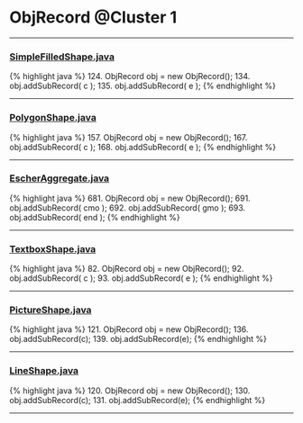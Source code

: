 # ObjRecord @Cluster 1

***

### [SimpleFilledShape.java](https://searchcode.com/codesearch/view/15642355/)
{% highlight java %}
124. ObjRecord obj = new ObjRecord();
134. obj.addSubRecord( c );
135. obj.addSubRecord( e );
{% endhighlight %}

***

### [PolygonShape.java](https://searchcode.com/codesearch/view/15642360/)
{% highlight java %}
157. ObjRecord obj = new ObjRecord();
167. obj.addSubRecord( c );
168. obj.addSubRecord( e );
{% endhighlight %}

***

### [EscherAggregate.java](https://searchcode.com/codesearch/view/15642409/)
{% highlight java %}
681. ObjRecord obj = new ObjRecord();
691. obj.addSubRecord( cmo );
692. obj.addSubRecord( gmo );
693. obj.addSubRecord( end );
{% endhighlight %}

***

### [TextboxShape.java](https://searchcode.com/codesearch/view/15642364/)
{% highlight java %}
82. ObjRecord obj = new ObjRecord();
92. obj.addSubRecord( c );
93. obj.addSubRecord( e );
{% endhighlight %}

***

### [PictureShape.java](https://searchcode.com/codesearch/view/15642357/)
{% highlight java %}
121. ObjRecord obj = new ObjRecord();
136. obj.addSubRecord(c);
139. obj.addSubRecord(e);
{% endhighlight %}

***

### [LineShape.java](https://searchcode.com/codesearch/view/15642361/)
{% highlight java %}
120. ObjRecord obj = new ObjRecord();
130. obj.addSubRecord(c);
131. obj.addSubRecord(e);
{% endhighlight %}

***

